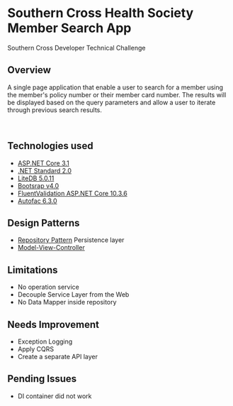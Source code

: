 # Southern Cross Health Society Member Search App
Southern Cross Developer Technical Challenge

## Overview
A single page application that enable a user to search for a member using the member's policy number or their member card number.  The results will be displayed based on the query parameters and allow a user to iterate through previous search results.

<br/>

## Technologies used
* [ASP.NET Core 3.1](https://dotnet.microsoft.com/en-us/learn/aspnet/what-is-aspnet-core)
* [.NET Standard 2.0](https://docs.microsoft.com/en-us/dotnet/standard/net-standard)
* [LiteDB 5.0.11](https://www.litedb.org/) 
* [Bootsrap v4.0](https://getbootstrap.com/docs/4.0/getting-started/introduction/)
* [FluentValidation ASP.NET Core 10.3.6](https://docs.fluentvalidation.net/en/latest/index.html)
* [Autofac 6.3.0](https://autofac.org/)

## Design Patterns
* [Repository Pattern](https://docs.microsoft.com/en-us/dotnet/architecture/microservices/microservice-ddd-cqrs-patterns/infrastructure-persistence-layer-design#:~:text=of%20Work%20patterns.-,The%20Repository%20pattern,from%20the%20domain%20model%20layer.) Persistence layer
* [Model-View-Controller](https://en.wikipedia.org/wiki/Model%E2%80%93view%E2%80%93controller)

## Limitations
* No operation service 
* Decouple Service Layer from the Web
* No Data Mapper inside repository

## Needs Improvement
* Exception Logging
* Apply CQRS
* Create a separate API layer

## Pending Issues
* DI container did not work

